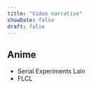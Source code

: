 ```yaml
---
title: "Video narrative"
showDate: false
draft: false
---
```


## Anime
* Serial Experiments Lain
* FLCL